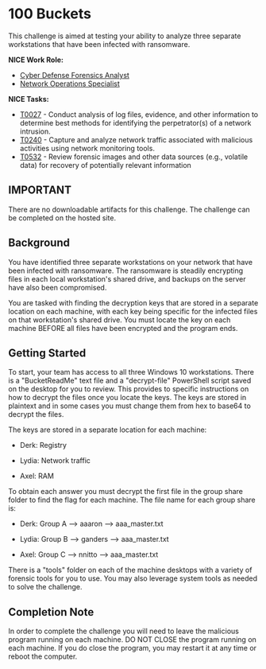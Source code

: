# 100 Buckets

This challenge is aimed at testing your ability to analyze three separate workstations that have been infected with ransomware. 

**NICE Work Role:**

- [Cyber Defense Forensics Analyst](https://niccs.cisa.gov/workforce-development/nice-framework/workroles?name=Cyber+Defense+Forensics+Analyst&id=All#)  
- [Network Operations Specialist](https://niccs.cisa.gov/workforce-development/nice-framework/workroles?name=Network+Operations+Specialist&id=All)

**NICE Tasks:**

- [T0027](https://niccs.cisa.gov/workforce-development/nice-framework/tasks?id=T0027&description=All) - Conduct analysis of log files, evidence, and other information to determine best methods for identifying the perpetrator(s) of a network intrusion.  
- [T0240](https://niccs.cisa.gov/workforce-development/nice-framework/tasks?id=T0240&description=All) - Capture and analyze network traffic associated with malicious activities using network monitoring tools.  
- [T0532](https://niccs.cisa.gov/workforce-development/nice-framework/tasks?id=T0532&description=All) - Review forensic images and other data sources (e.g., volatile data) for recovery of potentially relevant information

## IMPORTANT

There are no downloadable artifacts for this challenge. The challenge can be completed on the hosted site.

## Background
	
You have identified three separate workstations on your network that have been infected with ransomware. The ransomware is steadily encrypting files in each local workstation's shared drive, and backups on the server have also been compromised. 

You are tasked with finding the decryption keys that are stored in a separate location on each machine, with each key being specific for the infected files on that workstation's shared drive. You must locate the key on each machine BEFORE all files have been encrypted and the program ends. 


## Getting Started
To start, your team has access to all three Windows 10 workstations. There is a \"BucketReadMe\" text file and a \"decrypt-file\" PowerShell script saved on the desktop for you to review. This provides to specific instructions on how to decrypt the files once you locate the keys. The keys are stored in plaintext and in some cases you must change them from hex to base64 to decrypt the files.

The keys are stored in a separate location for each machine:

- Derk: Registry

- Lydia: Network traffic

- Axel: RAM

To obtain each answer you must decrypt the first file in the group share folder to find the flag for each machine. The file name for each group share is:

- Derk: Group A --> aaaron --> aaa_master.txt

- Lydia: Group B --> ganders --> aaa_master.txt

- Axel: Group C -->  nnitto --> aaa_master.txt

There is a \"tools\" folder on each of the machine desktops with a variety of forensic tools for you to use. You may also leverage system tools as needed to solve the challenge. 

## Completion Note
In order to complete the challenge you will need to leave the malicious program running on each machine. DO NOT CLOSE the program running on each machine. If you do close the program, you may restart it at any time or reboot the computer.
